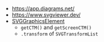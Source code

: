 

  * https://app.diagrams.net/
  * https://www.svgviewer.dev/
  * [SVGGraphicsElement](https://developer.mozilla.org/en-US/docs/Web/API/SVGGraphicsElement)
     * `getCTM()` and `getScreenCTM()`
     * `.transform` of `SVGTransformList`

